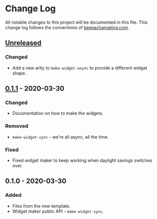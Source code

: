 # Change Log
All notable changes to this project will be documented in this file. This change log follows the conventions of [keepachangelog.com](http://keepachangelog.com/).

## [Unreleased]
### Changed
- Add a new arity to `make-widget-async` to provide a different widget shape.

## [0.1.1] - 2020-03-30
### Changed
- Documentation on how to make the widgets.

### Removed
- `make-widget-sync` - we're all async, all the time.

### Fixed
- Fixed widget maker to keep working when daylight savings switches over.

## 0.1.0 - 2020-03-30
### Added
- Files from the new template.
- Widget maker public API - `make-widget-sync`.

[Unreleased]: https://github.com/your-name/health-samurai-back-end/compare/0.1.1...HEAD
[0.1.1]: https://github.com/your-name/health-samurai-back-end/compare/0.1.0...0.1.1
